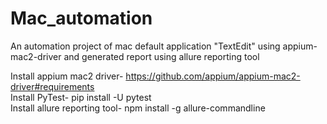 # Mac_automation
An automation project of mac default application "TextEdit" using appium-mac2-driver and generated report using allure reporting tool

Install appium mac2 driver- https://github.com/appium/appium-mac2-driver#requirements <br>
Install PyTest- pip install -U pytest <br>
Install allure reporting tool- npm install -g allure-commandline <br>
